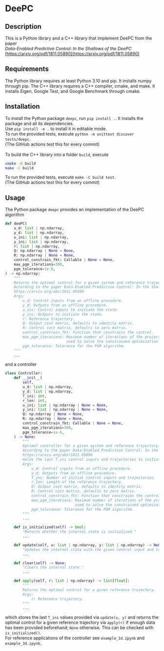 # DeePC	

## Description
This is a Python library and a C++ library that implement DeePC from the paper<br>
<i>Data-Enabled Predictive Control: In the Shallows of the DeePC</i><br>
[https://arxiv.org/pdf/1811.05890](https://arxiv.org/pdf/1811.05890)

## Requirements
The Python library requires at least Python 3.10 and pip. It installs numpy through pip.
The C++ library requires a C++ compiler, cmake, and make. It installs Eigen, Google Test, and Google Benchmark through cmake.

## Installation
To install the Python package `deepc`, run `pip install .`. It installs the package and all its dependencies.<br>
Use `pip install -e .` to install it in editable mode.<br>
To run the provided tests, execute `python -m unittest discover tests/deepc`.<br>
(The GitHub actions test this for every commit)<br>
<br>
To build the C++ library into a folder `build`, execute
```bash
cmake -B build
make -C build
```
To run the provided tests, execute `make -C build test`.<br>
(The GitHub actions test this for every commit)

## Usage
The Python package `deepc` provides an implementation of the DeePC algorithm
```python
def deePC(
    u_d: list | np.ndarray,
    y_d: list | np.ndarray,
    u_ini: list | np.ndarray,
    y_ini: list | np.ndarray,
    r: list | np.ndarray,
    Q: np.ndarray | None = None,
    R: np.ndarray | None = None,
    control_constrain_fkt: Callable | None = None,
    max_pgm_iterations=300,
    pgm_tolerance=1e-6,
) -> np.ndarray:
    """
    Returns the optimal control for a given system and reference trajectory.
    According to the paper Data-Enabled Predictive Control: In the Shallows of the DeePC
    https://arxiv.org/abs/1811.05890
    Args:
        u_d: Control inputs from an offline procedure.
        y_d: Outputs from an offline procedure.
        u_ini: Control inputs to initiate the state.
        y_ini: Outputs to initiate the state.
        r: Reference trajectory.
        Q: Output cost matrix, defaults to identity matrix.
        R: Control cost matrix, defaults to zero matrix.
        control_constrain_fkt: Function that constrains the control.
        max_pgm_iterations: Maximum number of iterations of the projected gradient method (PGM)
                            used to solve the constrained optimization problem.
        pgm_tolerance: Tolerance for the PGM algorithm.
    """
    ...
```
and a controller
```python
class Controller:
    def __init__(
        self,
        u_d: list | np.ndarray,
        y_d: list | np.ndarray,
        T_ini: int,
        r_len: int,
        u_ini: list | np.ndarray | None = None,
        y_ini: list | np.ndarray | None = None,
        Q: np.ndarray | None = None,
        R: np.ndarray | None = None,
        control_constrain_fkt: Callable | None = None,
        max_pgm_iterations=300,
        pgm_tolerance=1e-6,
    ) -> None:
        """
        Optimal controller for a given system and reference trajectory.
        According to the paper Data-Enabled Predictive Control: In the Shallows of the DeePC
        https://arxiv.org/abs/1811.05890
        Holds the last T_ini control inputs and trajectories to initiate the state.
        Args:
            u_d: Control inputs from an offline procedure.
            y_d: Outputs from an offline procedure.
            T_ini: Number of initial control inputs and trajectories.
            r_len: Length of the reference trajectory.
            Q: Output cost matrix, defaults to identity matrix.
            R: Control cost matrix, defaults to zero matrix.
            control_constrain_fkt: Function that constrains the control.
            max_pgm_iterations: Maximum number of iterations of the projected gradient method (PGM)
                                used to solve the constrained optimization problem.
            pgm_tolerance: Tolerance for the PGM algorithm.
        """
        ...

    def is_initialized(self) -> bool:
        "Returns whether the internal state is initialized."
        ...

    def update(self, u: list | np.ndarray, y: list | np.ndarray) -> None:
        "Updates the internal state with the given control input and trajectory."
        ...

    def clear(self) -> None:
        "Clears the internal state."
        ...

    def apply(self, r: list | np.ndarray) -> list[float]:
        """
        Returns the optimal control for a given reference trajectory.
        Args:
            r: Reference trajectory.
        """
        ...
```
which stores the last `T_ini` values provided via `update(u, y)` and returns the optimal control for a given reference trajectory via `apply(r)` if enough data has been provided beforehand; `None` otherwise. This can be checked with `is_initialized()`.<br>
For reference applications of the controller see `example_1d.ipynb` and `example_3d.ipynb`.
